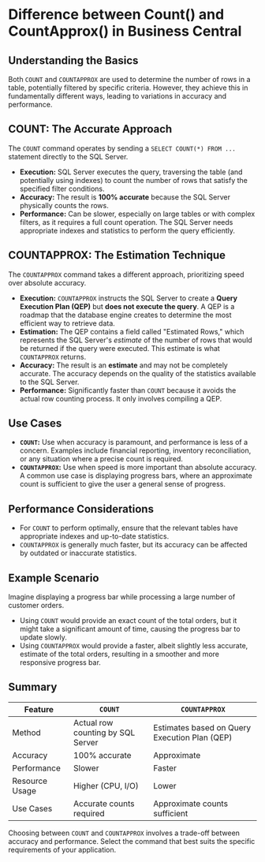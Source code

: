 # Difference between Count() and CountApprox() in Business Central
## Understanding the Basics

Both `COUNT` and `COUNTAPPROX` are used to determine the number of rows in a table, potentially filtered by specific criteria. However, they achieve this in fundamentally different ways, leading to variations in accuracy and performance.

## COUNT: The Accurate Approach

The `COUNT` command operates by sending a `SELECT COUNT(*) FROM ...` statement directly to the SQL Server.

*   **Execution:** SQL Server executes the query, traversing the table (and potentially using indexes) to count the number of rows that satisfy the specified filter conditions.
*   **Accuracy:** The result is **100% accurate** because the SQL Server physically counts the rows.
*   **Performance:** Can be slower, especially on large tables or with complex filters, as it requires a full count operation.  The SQL Server needs appropriate indexes and statistics to perform the query efficiently.

## COUNTAPPROX: The Estimation Technique

The `COUNTAPPROX` command takes a different approach, prioritizing speed over absolute accuracy.

*   **Execution:** `COUNTAPPROX` instructs the SQL Server to create a **Query Execution Plan (QEP)** but **does not execute the query**.  A QEP is a roadmap that the database engine creates to determine the most efficient way to retrieve data.
*   **Estimation:** The QEP contains a field called "Estimated Rows," which represents the SQL Server's *estimate* of the number of rows that would be returned if the query were executed.  This estimate is what `COUNTAPPROX` returns.
*   **Accuracy:** The result is an **estimate** and may not be completely accurate. The accuracy depends on the quality of the statistics available to the SQL Server.
*   **Performance:** Significantly faster than `COUNT` because it avoids the actual row counting process. It only involves compiling a QEP.

## Use Cases

*   **`COUNT`:** Use when accuracy is paramount, and performance is less of a concern. Examples include financial reporting, inventory reconciliation, or any situation where a precise count is required.
*   **`COUNTAPPROX`:** Use when speed is more important than absolute accuracy. A common use case is displaying progress bars, where an approximate count is sufficient to give the user a general sense of progress.

## Performance Considerations

*   For `COUNT` to perform optimally, ensure that the relevant tables have appropriate indexes and up-to-date statistics.
*   `COUNTAPPROX` is generally much faster, but its accuracy can be affected by outdated or inaccurate statistics.

## Example Scenario

Imagine displaying a progress bar while processing a large number of customer orders.

*   Using `COUNT` would provide an exact count of the total orders, but it might take a significant amount of time, causing the progress bar to update slowly.
*   Using `COUNTAPPROX` would provide a faster, albeit slightly less accurate, estimate of the total orders, resulting in a smoother and more responsive progress bar.

## Summary

| Feature          | `COUNT`                                     | `COUNTAPPROX`                                |
| ---------------- | ------------------------------------------- | --------------------------------------------- |
| Method           | Actual row counting by SQL Server           | Estimates based on Query Execution Plan (QEP) |
| Accuracy         | 100% accurate                             | Approximate                                   |
| Performance      | Slower                                      | Faster                                        |
| Resource Usage   | Higher (CPU, I/O)                           | Lower                                         |
| Use Cases        | Accurate counts required                    | Approximate counts sufficient                 |

Choosing between `COUNT` and `COUNTAPPROX` involves a trade-off between accuracy and performance. Select the command that best suits the specific requirements of your application.
